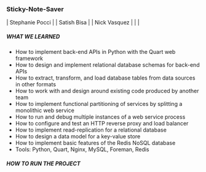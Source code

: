 ### Sticky-Note-Saver

| Stephanie Pocci   |
| Satish Bisa     |
| Nick Vasquez    |
|     |

##### WHAT WE LEARNED
* How to implement back-end APIs in Python with the Quart web framework
* How to design and implement relational database schemas for back-end APIs
* How to extract, transform, and load database tables from data sources in other formats
* How to work with and design around existing code produced by another team
* How to implement functional partitioning of services by splitting a monolithic web service
* How to run and debug multiple instances of a web service process
* How to configure and test an HTTP reverse proxy and load balancer
* How to implement read-replication for a relational database
* How to design a data model for a key-value store
* How to implement basic features of the Redis NoSQL database
* Tools: Python, Quart, Nginx, MySQL, Foreman, Redis


##### HOW TO RUN THE PROJECT
